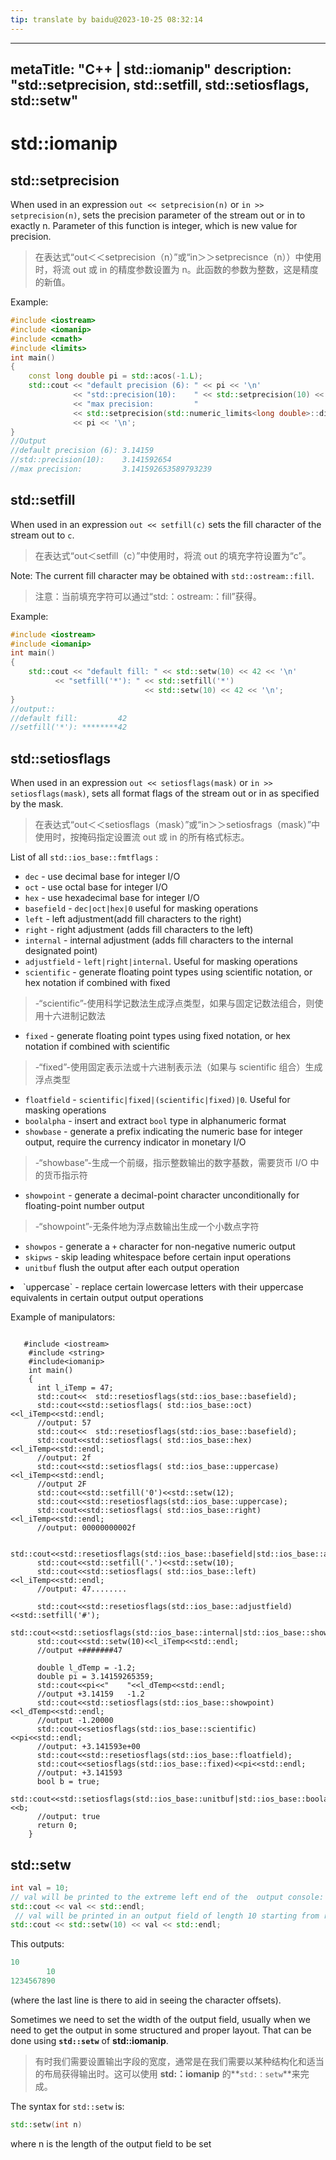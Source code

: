 ```yaml
---
tip: translate by baidu@2023-10-25 08:32:14
---
```

---

metaTitle: "C++ | std::iomanip"
description: "std::setprecision, std::setfill, std::setiosflags, std::setw"
---------------------------------------------------------------------------

# std::iomanip

## std::setprecision

When used in an expression `out << setprecision(n)` or `in >> setprecision(n)`, sets the precision parameter of the stream out or in to exactly n. Parameter of this function is integer, which is new value for precision.

> 在表达式“out＜＜setprecision（n）”或“in＞＞setprecisnce（n））中使用时，将流 out 或 in 的精度参数设置为 n。此函数的参数为整数，这是精度的新值。

Example:

```cpp
#include <iostream>
#include <iomanip>
#include <cmath>
#include <limits>
int main()
{
    const long double pi = std::acos(-1.L);
    std::cout << "default precision (6): " << pi << '\n'    
              << "std::precision(10):    " << std::setprecision(10) << pi << '\n'
              << "max precision:         "
              << std::setprecision(std::numeric_limits<long double>::digits10 + 1)
              << pi << '\n';
}
//Output
//default precision (6): 3.14159
//std::precision(10):    3.141592654
//max precision:         3.141592653589793239

```

## std::setfill

When used in an expression `out << setfill(c)` sets the fill character of the stream out to `c`.

> 在表达式“out＜setfill（c）”中使用时，将流 out 的填充字符设置为“c”。

Note: The current fill character may be obtained with `std::ostream::fill`.

> 注意：当前填充字符可以通过“std:：ostream:：fill”获得。

Example:

```cpp
#include <iostream>
#include <iomanip>
int main()
{
    std::cout << "default fill: " << std::setw(10) << 42 << '\n'
          << "setfill('*'): " << std::setfill('*')
                              << std::setw(10) << 42 << '\n';
}
//output::
//default fill:         42
//setfill('*'): ********42

```

## std::setiosflags

When used in an expression `out << setiosflags(mask)` or `in >> setiosflags(mask)`, sets all format flags of the stream out or in as specified by the mask.

> 在表达式“out＜＜setiosflags（mask）”或“in＞＞setiosfrags（mask）”中使用时，按掩码指定设置流 out 或 in 的所有格式标志。

List of all `std::ios_base::fmtflags` :

- `dec` - use decimal base for integer I/O
- `oct` - use octal base for integer I/O
- `hex` - use hexadecimal base for integer I/O
- `basefield` - `dec|oct|hex|0` useful for masking operations
- `left` - left adjustment(add fill characters to the right)
- `right` - right adjustment (adds fill characters to the left)
- `internal` - internal adjustment (adds fill characters to the internal designated point)
- `adjustfield` - `left|right|internal`. Useful for masking operations
- `scientific` - generate floating point types using scientific notation, or hex notation if combined with fixed

> -“scientific”-使用科学记数法生成浮点类型，如果与固定记数法组合，则使用十六进制记数法

- `fixed` - generate floating point types using fixed notation, or hex notation if combined with scientific

> -“fixed”-使用固定表示法或十六进制表示法（如果与 scientific 组合）生成浮点类型

- `floatfield` - `scientific|fixed|(scientific|fixed)|0`. Useful for masking operations
- `boolalpha` - insert and extract `bool` type in alphanumeric format
- `showbase` - generate a prefix indicating the numeric base for integer output, require the currency indicator in monetary I/O

> -“showbase”-生成一个前缀，指示整数输出的数字基数，需要货币 I/O 中的货币指示符

- `showpoint` - generate a decimal-point character unconditionally for floating-point number output

> -“showpoint”-无条件地为浮点数输出生成一个小数点字符

- `showpos` - generate a `+` character for non-negative numeric output
- `skipws` - skip leading whitespace before certain input operations
- `unitbuf`    flush the output after each output operation

<li>`uppercase` - replace certain lowercase letters with their uppercase
equivalents in certain output output operations</li>

Example of manipulators:

```

   #include <iostream>
    #include <string>
    #include<iomanip>
    int main()
    {
      int l_iTemp = 47;
      std::cout<<  std::resetiosflags(std::ios_base::basefield);
      std::cout<<std::setiosflags( std::ios_base::oct)<<l_iTemp<<std::endl;
      //output: 57
      std::cout<<  std::resetiosflags(std::ios_base::basefield);
      std::cout<<std::setiosflags( std::ios_base::hex)<<l_iTemp<<std::endl;
      //output: 2f
      std::cout<<std::setiosflags( std::ios_base::uppercase)<<l_iTemp<<std::endl;
      //output 2F
      std::cout<<std::setfill('0')<<std::setw(12);
      std::cout<<std::resetiosflags(std::ios_base::uppercase);
      std::cout<<std::setiosflags( std::ios_base::right)<<l_iTemp<<std::endl;
      //output: 00000000002f
      
      std::cout<<std::resetiosflags(std::ios_base::basefield|std::ios_base::adjustfield);
      std::cout<<std::setfill('.')<<std::setw(10);
      std::cout<<std::setiosflags( std::ios_base::left)<<l_iTemp<<std::endl;
      //output: 47........
      
      std::cout<<std::resetiosflags(std::ios_base::adjustfield)<<std::setfill('#');
      std::cout<<std::setiosflags(std::ios_base::internal|std::ios_base::showpos);
      std::cout<<std::setw(10)<<l_iTemp<<std::endl;
      //output +#######47
      
      double l_dTemp = -1.2;
      double pi = 3.14159265359;
      std::cout<<pi<<"    "<<l_dTemp<<std::endl;
      //output +3.14159   -1.2
      std::cout<<std::setiosflags(std::ios_base::showpoint)<<l_dTemp<<std::endl;
      //output -1.20000
      std::cout<<setiosflags(std::ios_base::scientific)<<pi<<std::endl;
      //output: +3.141593e+00
      std::cout<<std::resetiosflags(std::ios_base::floatfield);
      std::cout<<setiosflags(std::ios_base::fixed)<<pi<<std::endl;
      //output: +3.141593
      bool b = true;
      std::cout<<std::setiosflags(std::ios_base::unitbuf|std::ios_base::boolalpha)<<b;
      //output: true
      return 0;
    }

```

## std::setw

```cpp
int val = 10;
// val will be printed to the extreme left end of the  output console:
std::cout << val << std::endl;
 // val will be printed in an output field of length 10 starting from right end of the field:
std::cout << std::setw(10) << val << std::endl;

```

This outputs:

```cpp
10
        10
1234567890

```

(where the last line is there to aid in seeing the character offsets).

Sometimes we need to set the width of the output field, usually when we need to get the output in some structured and proper layout. That can be done using **`std::setw`** of **std::iomanip**.

> 有时我们需要设置输出字段的宽度，通常是在我们需要以某种结构化和适当的布局获得输出时。这可以使用 **std:：iomanip** 的**`std:：setw`**来完成。

The syntax for `std::setw` is:

```cpp
std::setw(int n)

```

where n is the length of the output field to be set
